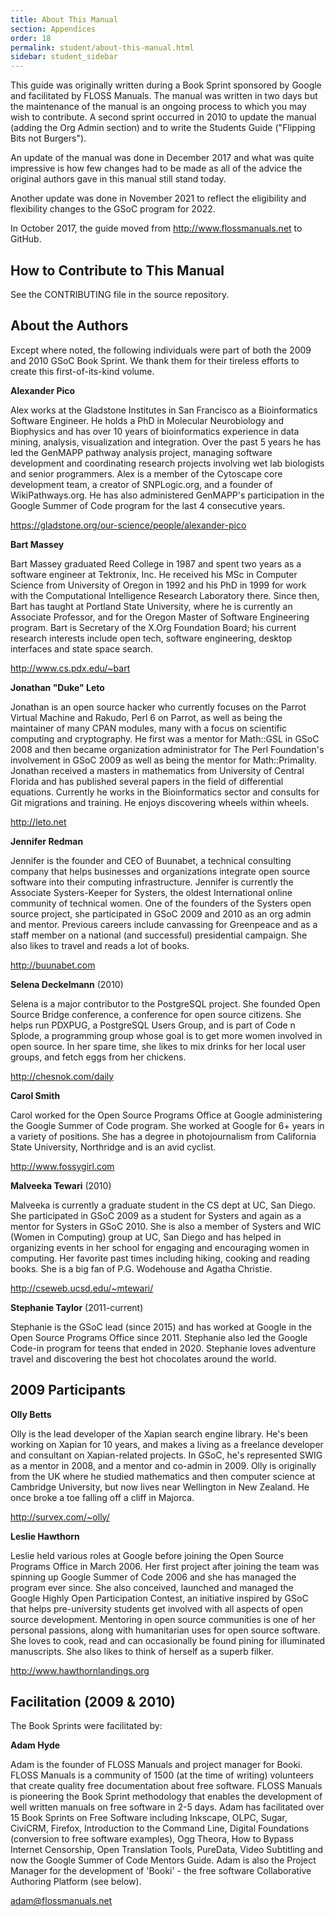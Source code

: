 ```yaml
---
title: About This Manual
section: Appendices
order: 18
permalink: student/about-this-manual.html
sidebar: student_sidebar
---
```


This guide was originally written during a Book Sprint sponsored by Google and
facilitated by FLOSS Manuals. The manual was written in two days but the
maintenance of the manual is an ongoing process to which you may wish to
contribute. A second sprint occurred in 2010 to update the manual (adding the
Org Admin section) and to write the Students Guide ("Flipping Bits not
Burgers").

An update of the manual was done in December 2017 and what was quite impressive
is how few changes had to be made as all of the advice the original authors gave
in this manual still stand today.

Another update was done in November 2021 to reflect the eligibility and
flexibility changes to the GSoC program for 2022.

In October 2017, the guide moved from <http://www.flossmanuals.net> to GitHub.

## How to Contribute to This Manual

See the CONTRIBUTING file in the source repository.

## About the Authors

Except where noted, the following individuals were part of both the 2009 and 2010 GSoC Book Sprint. We thank them for their tireless efforts to create this first-of-its-kind volume.

**Alexander Pico**

Alex works at the Gladstone Institutes in San Francisco as a Bioinformatics Software Engineer. He holds a PhD in Molecular Neurobiology and Biophysics and has over 10 years of bioinformatics experience in data mining, analysis, visualization and integration. Over the past 5 years he has led the GenMAPP pathway analysis project, managing software development and coordinating research projects involving wet lab biologists and senior programmers. Alex is a member of the Cytoscape core development team, a creator of SNPLogic.org, and a founder of WikiPathways.org. He has also administered GenMAPP's participation in the Google Summer of Code program for the last 4 consecutive years.

<https://gladstone.org/our-science/people/alexander-pico>

**Bart Massey**

Bart Massey graduated Reed College in 1987 and spent two years as a software engineer at Tektronix, Inc. He received his MSc in Computer Science from University of Oregon in 1992 and his PhD in 1999 for work with the Computational Intelligence Research Laboratory there. Since then, Bart has taught at Portland State University, where he is currently an Associate Professor, and for the Oregon Master of Software Engineering program. Bart is Secretary of the X.Org Foundation Board; his current research interests include open tech, software engineering, desktop interfaces and state space search.

<http://www.cs.pdx.edu/~bart>

**Jonathan "Duke" Leto**

Jonathan is an open source hacker who currently focuses on the Parrot Virtual Machine and Rakudo, Perl 6 on Parrot, as well as being the maintainer of many CPAN modules, many with a focus on scientific computing and cryptography. He first was a mentor for Math::GSL in GSoC 2008 and then became organization administrator for The Perl Foundation's involvement in GSoC 2009 as well as being the mentor for Math::Primality. Jonathan received a masters in mathematics from University of Central Florida and has published several papers in the field of differential equations. Currently he works in the Bioinformatics sector and consults for Git migrations and training. He enjoys discovering wheels within wheels.

<http://leto.net>

**Jennifer Redman**

Jennifer is the founder and CEO of Buunabet, a technical consulting company that helps businesses and organizations integrate open source software into their computing infrastructure. Jennifer is currently the Associate Systers-Keeper for Systers, the oldest International online community of technical women. One of the founders of the Systers open source project, she participated in GSoC 2009 and 2010 as an org admin and mentor. Previous careers include canvassing for Greenpeace and as a staff member on a national (and successful) presidential campaign. She also likes to travel and reads a lot of books.

<http://buunabet.com>

**Selena Deckelmann** (2010)

Selena is a major contributor to the PostgreSQL project. She founded Open Source Bridge conference, a conference for open source citizens. She helps run PDXPUG, a PostgreSQL Users Group, and is part of Code n Splode, a programming group whose goal is to get more women involved in open source. In her spare time, she likes to mix drinks for her local user groups, and fetch eggs from her chickens.

<http://chesnok.com/daily>

**Carol Smith**

Carol worked for the Open Source Programs Office at Google administering the Google Summer of Code program. She worked at Google for 6+ years in a variety of positions. She has a degree in photojournalism from California State University, Northridge and is an avid cyclist.

<http://www.fossygirl.com>

**Malveeka Tewari** (2010)

Malveeka is currently a graduate student in the CS dept at UC, San Diego. She participated in GSoC 2009 as a student for Systers and again as a mentor for Systers in GSoC 2010. She is also a member of Systers and WIC (Women in Computing) group at UC, San Diego and has helped in organizing events in her school for engaging and encouraging women in computing. Her favorite past times including hiking, cooking and reading books. She is a big fan of P.G. Wodehouse and Agatha Christie.

<http://cseweb.ucsd.edu/~mtewari/>

**Stephanie Taylor** (2011-current)

Stephanie is the GSoC lead (since 2015) and has worked at Google in the Open Source Programs Office since 2011. Stephanie also led the Google Code-in program for teens that ended in 2020. Stephanie loves adventure travel and discovering the best hot chocolates around the world. 

## 2009 Participants

**Olly Betts**

Olly is the lead developer of the Xapian search engine library. He's been working on Xapian for 10 years, and makes a living as a freelance developer and consultant on Xapian-related projects. In GSoC, he's represented SWIG as a mentor in 2008, and a mentor and co-admin in 2009. Olly is originally from the UK where he studied mathematics and then computer science at Cambridge University, but now lives near Wellington in New Zealand. He once broke a toe falling off a cliff in Majorca.

<http://survex.com/~olly/>

**Leslie Hawthorn**

Leslie held various roles at Google before joining the Open Source Programs Office in March 2006. Her first project after joining the team was spinning up Google Summer of Code 2006 and she has managed the program ever since. She also conceived, launched and managed the Google Highly Open Participation Contest, an initiative inspired by GSoC that helps pre-university students get involved with all aspects of open source development. Mentoring in open source communities is one of her personal passions, along with humanitarian uses for open source software. She loves to cook, read and can occasionally be found pining for illuminated manuscripts. She also likes to think of herself as a superb filker.

<http://www.hawthornlandings.org>

## Facilitation (2009 & 2010)

The Book Sprints were facilitated by:

**Adam Hyde**

Adam is the founder of FLOSS Manuals and project manager for Booki. FLOSS Manuals is a community of 1500 (at the time of writing) volunteers that create quality free documentation about free software. FLOSS Manuals is pioneering the Book Sprint methodology that enables the development of well written manuals on free software in 2-5 days. Adam has facilitated over 15 Book Sprints on Free Software including Inkscape, OLPC, Sugar, CiviCRM, Firefox, Introduction to the Command Line, Digital Foundations (conversion to free software examples), Ogg Theora, How to Bypass Internet Censorship, Open Translation Tools, PureData, Video Subtitling and now the Google Summer of Code Mentors Guide. Adam is also the Project Manager for the development of 'Booki' - the free software Collaborative Authoring Platform (see below).

adam@flossmanuals.net
